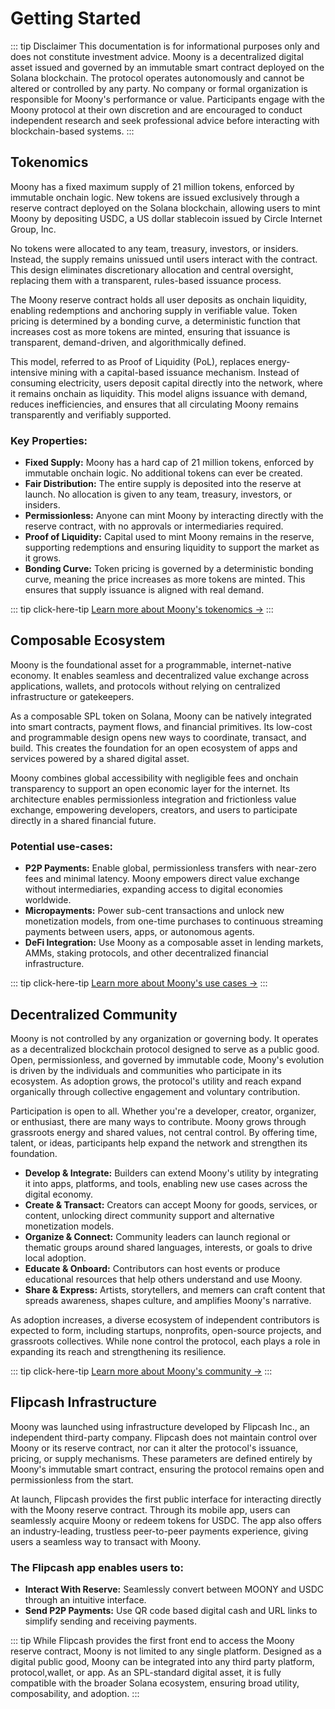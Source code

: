 # Getting Started

::: tip Disclaimer
This documentation is for informational purposes only and does not constitute investment advice. Moony is a decentralized digital asset issued and governed by an immutable smart contract deployed on the Solana blockchain. The protocol operates autonomously and cannot be altered or controlled by any party. No company or formal organization is responsible for Moony's performance or value. Participants engage with the Moony protocol at their own discretion and are encouraged to conduct independent research and seek professional advice before interacting with blockchain-based systems.
:::

## Tokenomics

Moony has a fixed maximum supply of 21 million tokens, enforced by immutable onchain logic. New tokens are issued exclusively through a reserve contract deployed on the Solana blockchain, allowing users to mint Moony by depositing USDC, a US dollar stablecoin issued by Circle Internet Group, Inc. 

No tokens were allocated to any team, treasury, investors, or insiders. Instead, the supply remains unissued until users interact with the contract. This design eliminates discretionary allocation and central oversight, replacing them with a transparent, rules-based issuance process.

The Moony reserve contract holds all user deposits as onchain liquidity, enabling redemptions and anchoring supply in verifiable value. Token pricing is determined by a bonding curve, a deterministic function that increases cost as more tokens are minted, ensuring that issuance is transparent, demand-driven, and algorithmically defined.

This model, referred to as Proof of Liquidity (PoL), replaces energy-intensive mining with a capital-based issuance mechanism. Instead of consuming electricity, users deposit capital directly into the network, where it remains onchain as liquidity. This model aligns issuance with demand, reduces inefficiencies, and ensures that all circulating Moony remains transparently and verifiably supported.

### Key Properties:

- **Fixed Supply:** Moony has a hard cap of 21 million tokens, enforced by immutable onchain logic. No additional tokens can ever be created.
- **Fair Distribution:** The entire supply is deposited into the reserve at launch. No allocation is given to any team, treasury, investors, or insiders.
- **Permissionless:** Anyone can mint Moony by interacting directly with the reserve contract, with no approvals or intermediaries required.
- **Proof of Liquidity:** Capital used to mint Moony remains in the reserve, supporting redemptions and ensuring liquidity to support the market as it grows.
- **Bonding Curve:** Token pricing is governed by a deterministic bonding curve, meaning the price increases as more tokens are minted. This ensures that supply issuance is aligned with real demand.

::: tip click-here-tip
[Learn more about Moony's tokenomics →](/tokenomics/reserve-contract)
:::

## Composable Ecosystem

Moony is the foundational asset for a programmable, internet-native economy. It enables seamless and decentralized value exchange across applications, wallets, and protocols without relying on centralized infrastructure or gatekeepers.

As a composable SPL token on Solana, Moony can be natively integrated into smart contracts, payment flows, and financial primitives. Its low-cost and programmable design opens new ways to coordinate, transact, and build. This creates the foundation for an open ecosystem of apps and services powered by a shared digital asset.

Moony combines global accessibility with negligible fees and onchain transparency to support an open economic layer for the internet. Its architecture enables permissionless integration and frictionless value exchange, empowering developers, creators, and users to participate directly in a shared financial future.

### Potential use-cases:

- **P2P Payments:** Enable global, permissionless transfers with near-zero fees and minimal latency. Moony empowers direct value exchange without intermediaries, expanding access to digital economies worldwide.
- **Micropayments:** Power sub-cent transactions and unlock new monetization models, from one-time purchases to continuous streaming payments between users, apps, or autonomous agents.
- **DeFi Integration:** Use Moony as a composable asset in lending markets, AMMs, staking protocols, and other decentralized financial infrastructure.


::: tip click-here-tip
[Learn more about Moony's use cases →](/use-cases/ecosystem)
:::

## Decentralized Community

Moony is not controlled by any organization or governing body. It operates as a decentralized blockchain protocol designed to serve as a public good. Open, permissionless, and governed by immutable code, Moony's evolution is driven by the individuals and communities who participate in its ecosystem. As adoption grows, the protocol's utility and reach expand organically through collective engagement and voluntary contribution.

Participation is open to all. Whether you're a developer, creator, organizer, or enthusiast, there are many ways to contribute. Moony grows through grassroots energy and shared values, not central control. By offering time, talent, or ideas, participants help expand the network and strengthen its foundation.

- **Develop & Integrate:** Builders can extend Moony's utility by integrating it into apps, platforms, and tools, enabling new use cases across the digital economy.
- **Create & Transact:** Creators can accept Moony for goods, services, or content, unlocking direct community support and alternative monetization models.
- **Organize & Connect:** Community leaders can launch regional or thematic groups around shared languages, interests, or goals to drive local adoption.
- **Educate & Onboard:** Contributors can host events or produce educational resources that help others understand and use Moony.
- **Share & Express:** Artists, storytellers, and memers can craft content that spreads awareness, shapes culture, and amplifies Moony's narrative.

As adoption increases, a diverse ecosystem of independent contributors is expected to form, including startups, nonprofits, open-source projects, and grassroots collectives. While none control the protocol, each plays a role in expanding its reach and strengthening its resilience.

::: tip click-here-tip
[Learn more about Moony's community →](/resources/community)
:::

## Flipcash Infrastructure

Moony was launched using infrastructure developed by Flipcash Inc., an independent third-party company. Flipcash does not maintain control over Moony or its reserve contract, nor can it alter the protocol's issuance, pricing, or supply mechanisms. These parameters are defined entirely by Moony's immutable smart contract, ensuring the protocol remains open and permissionless from the start.

At launch, Flipcash provides the first public interface for interacting directly with the Moony reserve contract. Through its mobile app, users can seamlessly acquire Moony or redeem tokens for USDC. The app also offers an industry-leading, trustless peer-to-peer payments experience, giving users a seamless way to transact with Moony.

### The Flipcash app enables users to:

- **Interact With Reserve:** Seamlessly convert between MOONY and USDC through an intuitive interface.
- **Send P2P Payments:** Use QR code based digital cash and URL links to simplify sending and receiving payments.

::: tip
While Flipcash provides the first front end to access the Moony reserve contract, Moony is not limited to any single platform. Designed as a digital public good, Moony can be integrated into any third party platform, protocol,wallet, or app. As an SPL-standard digital asset, it is fully compatible with the broader Solana ecosystem, ensuring broad utility, composability, and adoption.
:::
